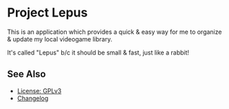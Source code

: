 # Project Lepus
This is an application which provides a quick & easy way for me to organize & update my local videogame library.

It's called "Lepus" b/c it should be small & fast, just like a rabbit!

## See Also

 - [License: GPLv3](LICENSE.md)
 - [Changelog](doc/changelog.md)
